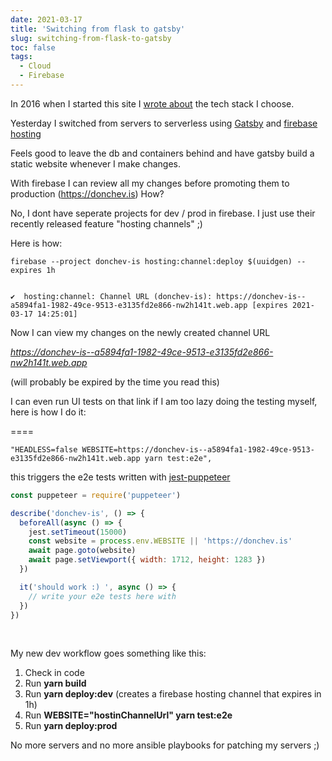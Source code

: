```yaml
---
date: 2021-03-17
title: 'Switching from flask to gatsby'
slug: switching-from-flask-to-gatsby
toc: false
tags:
  - Cloud
  - Firebase
---
```



In 2016 when I started this site I [wrote about](https://donchev.is/post/about-this-site) the tech stack I choose. 

Yesterday I switched from servers to serverless using [Gatsby](https://www.gatsbyjs.com/) and [firebase hosting](https://firebase.google.com/docs/hosting)


Feels good to leave the db and containers behind and have gatsby build a static website whenever I make changes.

With firebase I can review all my changes before promoting them to production (https://donchev.is) How? 

No, I dont have seperate projects for dev / prod in firebase. I just use their recently released feature "hosting channels" ;)


Here is how:

```
firebase --project donchev-is hosting:channel:deploy $(uuidgen) --expires 1h


✔  hosting:channel: Channel URL (donchev-is): https://donchev-is--a5894fa1-1982-49ce-9513-e3135fd2e866-nw2h141t.web.app [expires 2021-03-17 14:25:01]
```

Now I can view my changes on the newly created channel URL

*https://donchev-is--a5894fa1-1982-49ce-9513-e3135fd2e866-nw2h141t.web.app*

(will probably be expired by the time you read this)

I can even run UI tests on that link if I am too lazy doing the testing myself, here is how I do it:

====


```
"HEADLESS=false WEBSITE=https://donchev-is--a5894fa1-1982-49ce-9513-e3135fd2e866-nw2h141t.web.app yarn test:e2e",

```

this triggers the e2e tests written with [jest-puppeteer](https://github.com/smooth-code/jest-puppeteer)

```js
const puppeteer = require('puppeteer')

describe('donchev-is', () => {
  beforeAll(async () => {
    jest.setTimeout(15000)
    const website = process.env.WEBSITE || 'https://donchev.is'
    await page.goto(website)
    await page.setViewport({ width: 1712, height: 1283 })
  })

  it('should work :) ', async () => {
    // write your e2e tests here with 
  })
})
```

<br />

My new dev workflow goes something like this:

1. Check in code
2. Run **yarn build**
3. Run **yarn deploy:dev** (creates a firebase hosting channel that expires in 1h)
4. Run **WEBSITE="hostinChannelUrl" yarn test:e2e**
5. Run **yarn deploy:prod**



No more servers and no more ansible playbooks for patching my servers ;)


